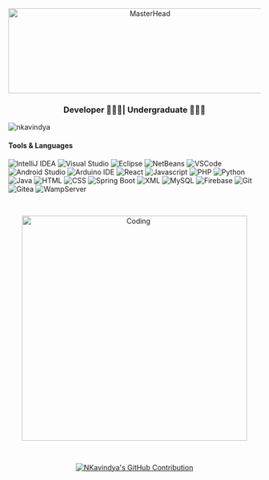 <div align="center">
  <img src="https://res.cloudinary.com/practicaldev/image/fetch/s--1YFE_lec--/c_imagga_scale,f_auto,fl_progressive,h_420,q_auto,w_1000/https://dev-to-uploads.s3.amazonaws.com/i/z6pkbof42d5ljfxtox3p.png" alt="MasterHead" style="width: 550px; height: 170px;">
</div>
<h3 align="center">Developer 👩🏽‍💻| Undergraduate 👩🏽‍🎓</h3>

<p align="left"> <img src="https://komarev.com/ghpvc/?username=nkavindya&label=Profile%20views&color=0e75b6&style=flat" alt="nkavindya" /> </p>

<p align="center"> 
<h4>Tools & Languages</h4>

![IntelliJ IDEA](https://img.shields.io/badge/IntelliJ_IDEA-000000?style=for-the-badge&logo=intellij-idea&logoColor=white)
![Visual Studio](https://img.shields.io/badge/Visual_Studio-5C2D91?style=for-the-badge&logo=visual-studio&logoColor=white)
![Eclipse](https://img.shields.io/badge/Eclipse-2C2255?style=for-the-badge&logo=eclipse&logoColor=white)
![NetBeans](https://img.shields.io/badge/NetBeans-1B6AC6?style=for-the-badge&logo=apache-netbeans&logoColor=white)
![VSCode](https://img.shields.io/badge/Visual_Studio_Code-0078d7?style=for-the-badge&logo=visual-studio-code&logoColor=white)
![Android Studio](https://img.shields.io/badge/Android_Studio-3DDC84?style=for-the-badge&logo=android-studio&logoColor=white)
![Arduino IDE](https://img.shields.io/badge/Arduino-00979D?style=for-the-badge&logo=arduino&logoColor=white)
![React](https://img.shields.io/badge/-React-61DBFB?style=for-the-badge&labelColor=black&logo=react&logoColor=61DBFB)
![Javascript](https://img.shields.io/badge/Javascript-F0DB4F?style=for-the-badge&labelColor=black&logo=javascript&logoColor=F0DB4F)
![PHP](https://img.shields.io/badge/PHP-777BB4?style=for-the-badge&logo=php&logoColor=white)
![Python](https://img.shields.io/badge/Python-3776AB?style=for-the-badge&logo=python&logoColor=white)
![Java](https://img.shields.io/badge/Java-ED8B00?style=for-the-badge&logo=openjdk&logoColor=white)
![HTML](https://img.shields.io/badge/HTML5-E34F26?style=for-the-badge&logo=html5&logoColor=white)
![CSS](https://img.shields.io/badge/CSS3-1572B6?style=for-the-badge&logo=css3&logoColor=white)
![Spring Boot](https://img.shields.io/badge/Spring_Boot-6DB33F?style=for-the-badge&logo=spring-boot&logoColor=white)
![XML](https://img.shields.io/badge/XML-FF6600?style=for-the-badge&logo=xml&logoColor=white)
![MySQL](https://img.shields.io/badge/MySQL-4479A1?style=for-the-badge&logo=mysql&logoColor=white)
![Firebase](https://img.shields.io/badge/Firebase-FFCA28?style=for-the-badge&logo=firebase&logoColor=white)
![Git](https://img.shields.io/badge/Git-F05032?style=for-the-badge&logo=git&logoColor=white)
![Gitea](https://img.shields.io/badge/Gitea-7A41A3?style=for-the-badge&logo=gitea&logoColor=white)
![WampServer](https://img.shields.io/badge/WampServer-3C9B1F?style=for-the-badge&logo=wampserver&logoColor=white)
</p>

<br> <be>

<div style="text-align: center;" align="center">
  <img alt="Coding" width="450" src="https://miro.medium.com/v2/resize:fit:1400/0*yBvA5CnEX3Sd4aod.gif">
</div>

<br> <be>

<p align="center">
  <a href="https://github.com/NKavindya">
    <img src="http://github-profile-summary-cards.vercel.app/api/cards/profile-details?username=NKavindya&theme=radical" alt="NKavindya's GitHub Contribution"/>
  </a>
</p>










